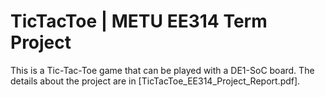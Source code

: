 # TicTacToe | METU EE314 Term Project
This is a Tic-Tac-Toe game that can be played with a DE1-SoC board.
The details about the project are in [TicTacToe_EE314_Project_Report.pdf].
